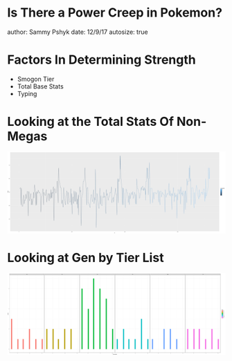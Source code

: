Is There a Power Creep in Pokemon?
========================================================
author: Sammy Pshyk
date: 12/9/17
autosize: true

Factors In Determining Strength
========================================================
- Smogon Tier
- Total Base Stats
- Typing

Looking at the Total Stats Of Non- Megas
========================================================
<img src="Pokemon Graphs-figure/unnamed-chunk-1-1.png" title="plot of chunk unnamed-chunk-1" alt="plot of chunk unnamed-chunk-1" style="display: block; margin: auto;" />

Looking at Gen by Tier List
========================================================

<img src="Pokemon Graphs-figure/unnamed-chunk-2-1.png" title="plot of chunk unnamed-chunk-2" alt="plot of chunk unnamed-chunk-2" style="display: block; margin: auto;" />
